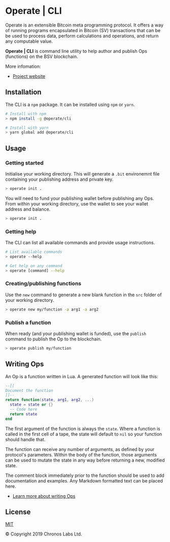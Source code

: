 # Operate | CLI

Operate is an extensible Bitcoin meta programming protocol. It offers a way of running programs encapsulated in Bitcoin (SV) transactions that can be be used to process data, perform calculations and operations, and return any computable value.

**Operate | CLI** is command line utility to help author and publish Ops (functions) on the BSV blockchain.

More infomation:

* [Project website](https://www.operatebsv.org)

## Installation

The CLI is a `npm` package. It can be installed using `npm` or `yarn`.

```bash
# Install with npm
> npm install -g @operate/cli

# Install with yarn
> yarn global add @operate/cli
```

## Usage

### Getting started

Initialise your working directory. This will generate a `.bit` environemnt file containing your publishing address and private key.

```bash
> operate init .
```

You will need to fund your publishing wallet before publishing any Ops. From within your working directory, use the wallet to see your wallet address and balance.

```bash
> operate init .
```

### Getting help

The CLI can list all available commands and provide usage instructions.

```bash
# List available commands
> operate --help 

# Get help on any command
> operate [command] --help
```

### Creating/publishing functions

Use the `new` command to generate a new blank function in the `src` folder of your working directory.

```bash
> operate new my/function -a arg1 -a arg2
```

### Publish a function

When ready (and your publishing wallet is funded), use the `publish` command to publish the Op to the blockchain.


```bash
> operate publish my/function
```

## Writing Ops

An Op is a function written in Lua. A generated function will look like this:

```lua
--[[
Document the function
]]--
return function(state, arg1, arg2, ...)
  state = state or {}
  -- Code here
  return state
end
```

The first argument of the function is always the `state`. Where a function is called in the first cell of a tape, the state will default to `nil` so your function should handle that.

The function can receive any number of arguments, as defined by your protocol's parameters. Within the body of the function, those arguments can be used to mutate the state in any way before returning a new, modified state.

The comment block immediately prior to the function should be used to add documentation and examples. Any Markdown formatted text can be placed here.

* [Learn more about writing Ops](https://www.operatebsv.org/docs)

## License

[MIT](https://github.com/operate-bsv/op_cli/blob/master/LICENSE.md)

© Copyright 2019 Chronos Labs Ltd.